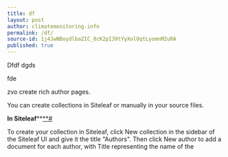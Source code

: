 ```yaml
---
title: df
layout: post
author: climatemonitoring.info
permalink: /df/
source-id: 1j4JwNBoydlbaZIC_0cK2pI39tYyXolOqtLyomnM2uRA
published: true
---
```

Dfdf dgds

fde

zvo create rich author pages.

You can create collections in Siteleaf or manually in your source files.

**In Siteleaf****[**#](https://www.siteleaf.com/blog/author-pages-in-jekyll-and-siteleaf/#in-siteleaf)

To create your collection in Siteleaf, click New collection in the sidebar of the Siteleaf UI and give it the title "Authors". Then click New author to add a document for each author, with Title representing the name of the  

